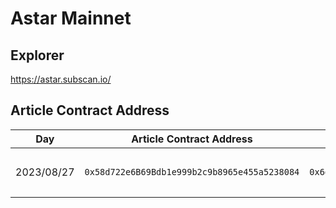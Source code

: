 # Astar Mainnet

## Explorer

https://astar.subscan.io/

## Article Contract Address

| Day | Article Contract Address | Article Transaction Hash | Emoji Contract Address | Emoji Transaction Hash | description |
| --- | ------------------------ | ------------------------ | ---------------------- | ---------------------- | ----------- |
| 2023/08/27 | `0x58d722e6B69Bdb1e999b2c9b8965e455a5238084` |  `0x6d4e8829d9e223533a5dedbc9fb22fff39228a6dde5feb2c5fbeaeec34ecca1e` | `0x1396DeD68Be944b4f350968d62912babEDD8b245` | `0x1396DeD68Be944b4f350968d62912babEDD8b245` | フェーズ1のテストコントラクト |
